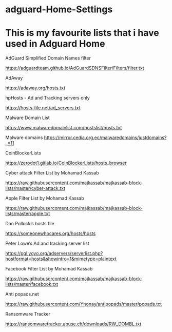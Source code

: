 # adguard-Home-Settings

# This is my favourite lists that i have used in Adguard Home  

AdGuard Simplified Domain Names filter

https://adguardteam.github.io/AdGuardSDNSFilter/Filters/filter.txt

AdAway

https://adaway.org/hosts.txt


hpHosts - Ad and Tracking servers only

https://hosts-file.net/ad_servers.txt

Malware Domain List

https://www.malwaredomainlist.com/hostslist/hosts.txt

Malware domains
https://mirror.cedia.org.ec/malwaredomains/justdomains?_=11


CoinBlockerLists

https://zerodot1.gitlab.io/CoinBlockerLists/hosts_browser

Cyber attack Filter List by Mohamad Kassab

https://raw.githubusercontent.com/majkassab/majkassab-block-lists/master/cyber-attack.txt

Apple Filter List by Mohamad Kassab

https://raw.githubusercontent.com/majkassab/majkassab-block-lists/master/apple.txt

Dan Pollock’s hosts file

https://someonewhocares.org/hosts/hosts

Peter Lowe’s Ad and tracking server list

https://pgl.yoyo.org/adservers/serverlist.php?hostformat=hosts&showintro=1&mimetype=plaintext

Facebook Filter List by Mohamad Kassab

https://raw.githubusercontent.com/majkassab/majkassab-block-lists/master/facebook.txt

Anti popads.net

https://raw.githubusercontent.com/Yhonay/antipopads/master/popads.txt

Ransomware Tracker

https://ransomwaretracker.abuse.ch/downloads/RW_DOMBL.txt

